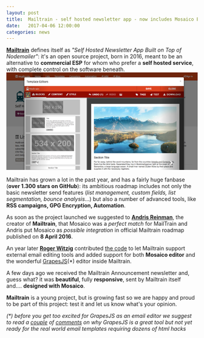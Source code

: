 ```yaml
---
layout: post
title:  Mailtrain - self hosted newsletter app - now includes Mosaico Email Editor
date:   2017-04-06 12:00:00
categories: news
---
```


**[Mailtrain](https://mailtrain.org)** defines itself as *"Self Hosted Newsletter App Built on Top of Nodemailer"*: it's an open source project, born in 2016, meant to be an alternative to **commercial ESP** for whom who prefer a **self hosted service**, with complete control on the software beneath.
![Mailtrain and Mosaico!](/assets/images/mailtrain.png)

Mailtrain has grown a lot in the past year, and has a fairly huge fanbase (**over 1.300 stars on GitHub**): its ambitious roadmap includes not only the basic newsletter send features (*list management, custom fields, list segmentation, bounce analysis*...) but also a number of advanced tools, like **RSS campaigns, GPG Encryption, Automation**.
<!--more-->

As soon as the project launched we suggested to **[Andris Reinman](https://github.com/andris9)**, the creator of **Mailtrain**, that Mosaico was a *perfect match* for MailTrain and Andris put Mosaico as *possible integration* in official Mailtrain roadmap published on **8 April 2016**.

An year later **[Roger Witzig](https://github.com/witzig)** contributed [the code](https://github.com/Mailtrain-org/mailtrain/pull/167) to let Mailtrain support external email editing tools and added support for both **Mosaico editor** and the wonderful [GrapesJS](http://grapesjs.com/demo-newsletter-editor.html)(\*) editor inside Mailtrain.

A few days ago we received the Mailtrain Announcement newsletter and, guess what? it was **beautiful**, fully **responsive**, sent by Mailtrain itself and.... **designed with Mosaico**.

**Mailtrain** is a young project, but is growing fast so we are happy and proud to be part of this project: test it and let us know what's your opinion.

*(\*) before you get too excited for GrapesJS as an email editor we suggest to read a [couple](https://github.com/Mailtrain-org/mailtrain/issues/10#issuecomment-270751979) of [comments](https://github.com/Mailtrain-org/mailtrain/issues/10#issuecomment-270931061) on why GrapesJS is a great tool but not yet ready for the real world email templates requiring dozens of html hacks*
